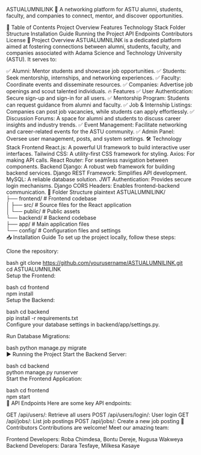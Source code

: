 ASTUALUMNILINK
🚀 A networking platform for ASTU alumni, students, faculty, and companies to connect, mentor, and discover opportunities.

📌 Table of Contents
Project Overview
Features
Technology Stack
Folder Structure
Installation Guide
Running the Project
API Endpoints
Contributors
License
📖 Project Overview
ASTUALUMNILINK is a dedicated platform aimed at fostering connections between alumni, students, faculty, and companies associated with Adama Science and Technology University (ASTU). It serves to:

✅ Alumni: Mentor students and showcase job opportunities.
✅ Students: Seek mentorship, internships, and networking experiences.
✅ Faculty: Coordinate events and disseminate resources.
✅ Companies: Advertise job openings and scout talented individuals.
🔥 Features
✅ User Authentication: Secure sign-up and sign-in for all users.
✅ Mentorship Program: Students can request guidance from alumni and faculty.
✅ Job & Internship Listings: Companies can post job vacancies, while students can apply effortlessly.
✅ Discussion Forums: A space for alumni and students to discuss career insights and industry trends.
✅ Event Management: Facilitate networking and career-related events for the ASTU community.
✅ Admin Panel: Oversee user management, posts, and system settings.
🛠️ Technology Stack
Frontend
React.js: A powerful UI framework to build interactive user interfaces.
Tailwind CSS: A utility-first CSS framework for styling.
Axios: For making API calls.
React Router: For seamless navigation between components.
Backend
Django: A robust web framework for building backend services.
Django REST Framework: Simplifies API development.
MySQL: A reliable database solution.
JWT Authentication: Provides secure login mechanisms.
Django CORS Headers: Enables frontend-backend communication.
📂 Folder Structure
plaintext
ASTUALUMNILINK/  
├── frontend/          # Frontend codebase  
│   ├── src/          # Source files for the React application  
│   └── public/       # Public assets  
└── backend/          # Backend codebase  
    ├── app/          # Main application files  
    └── config/       # Configuration files and settings  
📥 Installation Guide
To set up the project locally, follow these steps:

Clone the repository:

bash
git clone https://github.com/yourusername/ASTUALUMNILINK.git  
cd ASTUALUMNILINK  
Setup the Frontend:

bash
cd frontend  
npm install  
Setup the Backend:

bash
cd backend  
pip install -r requirements.txt  
Configure your database settings in backend/app/settings.py.

Run Database Migrations:

bash
python manage.py migrate  
▶️ Running the Project
Start the Backend Server:

bash
cd backend  
python manage.py runserver  
Start the Frontend Application:

bash
cd frontend  
npm start  
📡 API Endpoints
Here are some key API endpoints:

GET /api/users/: Retrieve all users
POST /api/users/login/: User login
GET /api/jobs/: List job postings
POST /api/jobs/: Create a new job posting
👥 Contributors
Contributions are welcome! Meet our amazing team:

Frontend Developers: Roba Chimdesa, Bontu Dereje, Nugusa Wakweya
Backend Developers: Darara Tesfaye, Milkesa Kasaye
